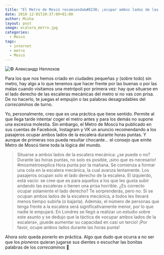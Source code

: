 ```yaml
---
title: "El Metro de Moscú recomienda&#8230; ¡ocupar ambos lados de las escaleras en hora punta!"
date: 2018-12-01T20:37:09+01:00
author: Misha
layout: post
image: ecalera_metro.jpg
categories:
  - Moscú
tags:
  - internet
  - metro
  - Moscú
---
```


![© Александр Неплохов](assets/img/ecalera_metro.jpg)

Para los que nos hemos criado en ciudades pequeñas y (sobre todo) sin metro, hay algo a lo que tenemos que hacer frente por las buenas o por las malas cuando visitamos una metrópoli por primera vez: hay que situarse en el lado derecho de las escaleras mecánicas del metro si no vas con prisa. De no hacerlo, te juegas el empujón o las palabras desagradables del _correcaminos_ de turno.

Yo, personalmente, creo que es una práctica que tiene sentido. Permite al que llega tarde intentar coger el metro antes y para los demás no supone una excesiva molestia. Sin embargo, el Metro de Moscú ha publicado en sus cuentas de Facebook, Instagram y VK un anuncio recomendando a los pasajeros ocupar ambos lados de la escalera durante horas puntas. Y aunque de primeras nos pueda resultar chocante&#8230; el consejo que emite Metro de Moscú tiene toda la lógica del mundo.

> Situarse a ambos lados de la escalera mecánica: ¿se puede o no?
> Durante las horas puntas, no solo es posible, ¡sino que es necesario!
> #mosmetroexplica
> Hora punta por la mañana. Se comienza a formar una cola en la escalera mecánica, la cual avanza lentamente. Los pasajeros ocupan solo el lado derecho de la escalera. El izquierdo, está vacío: se cree que es para aquellos a los que les gusta subir andando las escaleras o tienen una prisa horrible.
> ¿Es correcto ocupar solamente el lado derecho? Te sorprenderás, pero no. Si se ocupan ambos lados de la escalera mecánica, a todos les llevará menos tiempo subirla (o bajarla). Además, el número de personas que tenga frente a la escalera será significativamente menor, por lo que nadie le empujará.
> En Londres se llegó a realizar un estudio sobre este asunto y se dedujo que la táctica de «ocupar ambos lados de la escalera», ¡puede aumentar su capacidad en casi un tercio!
> ¡Por favor, ocupe ambos lados durante las horas punta!

Ahora solo queda ponerlo en práctica. Algo que dudo que ocurra a no ser que los _pioneros_ quieran jugarse sus dientes o escuchar las bonitas palabras de los _correcaminos_ 😬
